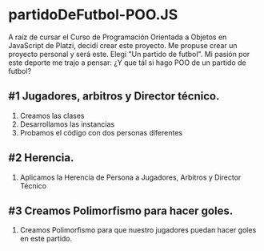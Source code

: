 # partidoDeFutbol-POO.JS

A raíz de cursar el Curso de Programación Orientada a Objetos en JavaScript de Platzi, decidí crear este proyecto.
Me propuse crear un proyecto personal y será este.
Elegí "Un partido de futbol".
Mi pasión por este deporte me trajo a pensar: ¿Y que tál si hago POO de un partido de futbol?

## #1 Jugadores, arbitros y Director técnico.
1) Creamos las clases
2) Desarrollamos las instancias
3) Probamos el código con dos personas diferentes

## #2 Herencia.
1) Aplicamos la Herencia de Persona a Jugadores, Arbitros y Director Técnico

## #3 Creamos Polimorfismo para hacer goles.
1) Creamos Polimorfismo para que nuestro jugadores puedan hacer goles en este partido.